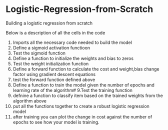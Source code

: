# Logistic-Regression-from-Scratch
Building a logistic regression from scratch

Below is a description of all the cells in the code

1. Imports all the necessary code needed to build the model
2. Define a sigmoid activation functioon
3. Test the sigmoid function
4. Define a function to initialize the weights and bias to zeros
5. Test the weight initialization function
6. Define a forward function to calculate the cost and weight,bias change factor using gradient descent equations
7. test the forward function defined above
8. Define a function to train the model given the number of epochs and learning rate of the algorithm#
9.Test the training function
10. defnine a function to classify item based on the trained weights from the algorithm above
11. put all the functions together to create a robust logistic regression model
12. after training you can plot the change in cost against the number of epochs to see how your model is training.
